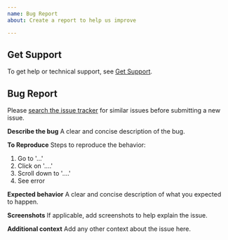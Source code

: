```yaml
---
name: Bug Report
about: Create a report to help us improve

---
```


## Get Support
To get help or technical support, see [Get Support](https://pylonsproject.org/community-support.html).

## Bug Report

Please [search the issue tracker](https://github.com/Pylons/pastedeploy/issues) for similar issues before submitting a new issue.

**Describe the bug**
A clear and concise description of the bug.

**To Reproduce**
Steps to reproduce the behavior:
1. Go to '...'
2. Click on '....'
3. Scroll down to '....'
4. See error

**Expected behavior**
A clear and concise description of what you expected to happen.

**Screenshots**
If applicable, add screenshots to help explain the issue.

**Additional context**
Add any other context about the issue here.
